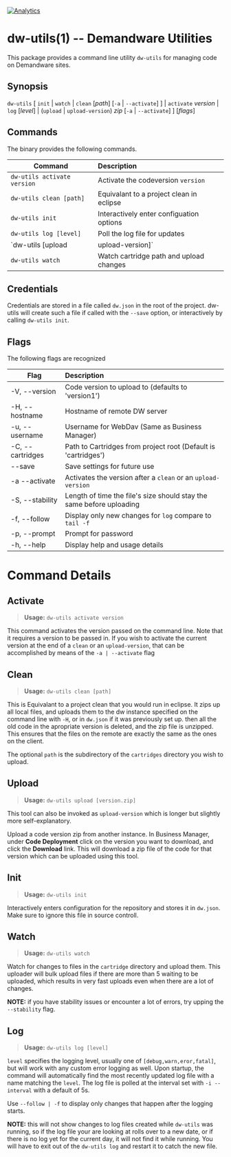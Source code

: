 [![Analytics](https://ga-beacon.appspot.com/UA-66081238-2/github/readme)](https://github.com/igrigorik/ga-beacon)
# dw-utils(1) -- Demandware Utilities

This package provides a command line utility `dw-utils` for managing code on Demandware sites.

## Synopsis

`dw-utils` \[ `init` | `watch` | `clean` \[_path_\] \[`-a` | `--activate`\] \] | `activate` _version_ | `log` \[_level_] | (`upload` | `upload-version`) _zip_ \[`-a` | `--activate`\] \] \[_flags_\]

## Commands
The binary provides the following commands.

| Command                              | Description                               |
| ---------------------                | :---------------------------------------- |
| `dw-utils activate version`          | Activate the codeversion `version`        |
| `dw-utils clean [path]`              | Equivalant to a project clean in eclipse  |
| `dw-utils init`                      | Interactively enter configuation options  |
| `dw-utils log [level]`               | Poll the log file for updates             |
| `dw-utils [upload | upload-version]` | Upload a zipped code version to a sandbox |
| `dw-utils watch`                     | Watch cartridge path and upload changes   |

## Credentials

Credentials are stored in a file called `dw.json` in the root of the project.
dw-utils will create such a file if called with the `--save` option, or interactively by calling `dw-utils init`.


## Flags

The following flags are recognized

| Flag             | Description                                                          |
| ----             | :----------                                                          |
| -V, --version    | Code version to upload to (defaults to 'version1')                   |
| -H, --hostname   | Hostname of remote DW server                                         |
| -u, --username   | Username for WebDav (Same as Business Manager)                       |
| -C, --cartridges | Path to Cartridges from project root (Default is 'cartridges')       |
| --save           | Save settings for future use                                         |
| -a --activate    | Activates the version after a `clean` or an `upload-version`         |
| -S, --stability  | Length of time the file's size should stay the same before uploading |
| -f, --follow     | Display only new changes for `log` compare to `tail -f`              |
| -p, --prompt     | Prompt for password                                                  |
| -h, --help       | Display help and usage details                                       |


# Command Details

## Activate
> **Usage:** `dw-utils activate version`

This command activates the version passed on the command line. Note that it requires a version to be passed in. If you
wish to activate the current version at the end of a `clean` or an `upload-version`, that can be accomplished by means
of the `-a | --activate` flag


## Clean

> **Usage:** `dw-utils clean [path]`

This is Equivalant to a project clean that you would run in eclipse. It zips up all local files, and uploads them to
the dw instance specified on the command line with `-H`, or in `dw.json` if it was previously set up. then all the old
code in the apropriate version is deleted, and the zip file is unzipped. This ensures that the files on the remote
are exactly the same as the ones on the client.

The optional `path` is the subdirectory of the `cartridges` directory you wish to upload.

## Upload

> **Usage:** `dw-utils upload [version.zip]`

This tool can also be invoked as `upload-version` which is longer but slightly more self-explanatory.

Upload a code version zip from another instance. In Business Manager, under **Code Deployment** click on the version
you want to download, and click the **Download** link. This will download a zip file of the code for that version
which can be uploaded using this tool.


## Init

> **Usage:** `dw-utils init`

Interactively enters configuration for the repository and stores it in `dw.json`. Make sure to ignore this file in
source controll.

## Watch

> **Usage:** `dw-utils watch`

Watch for changes to files in the `cartridge` directory and upload them.
This uploader will bulk upload files if there are more than 5 waiting to be uploaded, which results in very fast uploads
even when there are a lot of changes.

**NOTE:** if you have stability issues or encounter a lot of errors, try upping the `--stability` flag.

## Log
> **Usage:** `dw-utils log [level]`

`level` specifies the logging level, usually one of `[debug,warn,eror,fatal]`, but will work with any custom error
logging as well. Upon startup, the command will automatically find the most recently updated log file with a name
matching the `level`. The log file is polled at the interval set with `-i --interval` with a default of 5s.

Use `--follow | -f` to display only changes that happen after the logging starts.

**NOTE:** this will not show changes to log files created while `dw-utils` was running, so if the log file your are looking at
rolls over to a new date, or if there is no log yet for the current day, it will not find it while running. You will
have to exit out of the `dw-utils log` and restart it to catch the new file.
